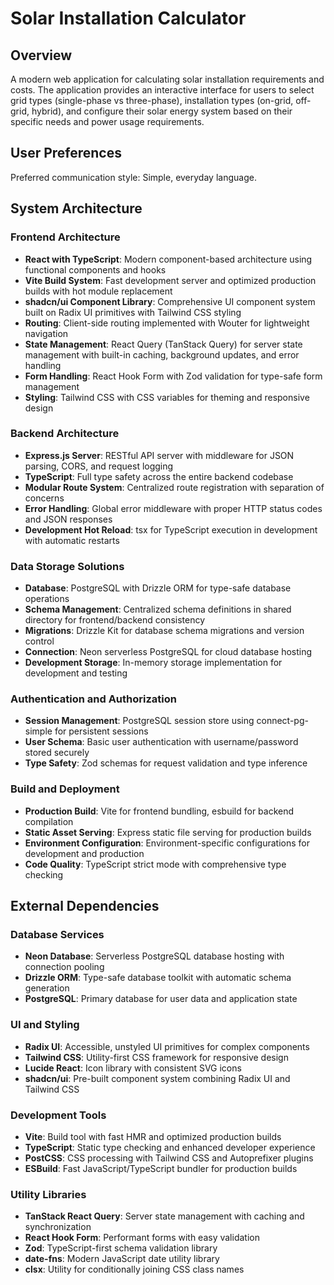 # Solar Installation Calculator

## Overview

A modern web application for calculating solar installation requirements and costs. The application provides an interactive interface for users to select grid types (single-phase vs three-phase), installation types (on-grid, off-grid, hybrid), and configure their solar energy system based on their specific needs and power usage requirements.

## User Preferences

Preferred communication style: Simple, everyday language.

## System Architecture

### Frontend Architecture
- **React with TypeScript**: Modern component-based architecture using functional components and hooks
- **Vite Build System**: Fast development server and optimized production builds with hot module replacement
- **shadcn/ui Component Library**: Comprehensive UI component system built on Radix UI primitives with Tailwind CSS styling
- **Routing**: Client-side routing implemented with Wouter for lightweight navigation
- **State Management**: React Query (TanStack Query) for server state management with built-in caching, background updates, and error handling
- **Form Handling**: React Hook Form with Zod validation for type-safe form management
- **Styling**: Tailwind CSS with CSS variables for theming and responsive design

### Backend Architecture
- **Express.js Server**: RESTful API server with middleware for JSON parsing, CORS, and request logging
- **TypeScript**: Full type safety across the entire backend codebase
- **Modular Route System**: Centralized route registration with separation of concerns
- **Error Handling**: Global error middleware with proper HTTP status codes and JSON responses
- **Development Hot Reload**: tsx for TypeScript execution in development with automatic restarts

### Data Storage Solutions
- **Database**: PostgreSQL with Drizzle ORM for type-safe database operations
- **Schema Management**: Centralized schema definitions in shared directory for frontend/backend consistency
- **Migrations**: Drizzle Kit for database schema migrations and version control
- **Connection**: Neon serverless PostgreSQL for cloud database hosting
- **Development Storage**: In-memory storage implementation for development and testing

### Authentication and Authorization
- **Session Management**: PostgreSQL session store using connect-pg-simple for persistent sessions
- **User Schema**: Basic user authentication with username/password stored securely
- **Type Safety**: Zod schemas for request validation and type inference

### Build and Deployment
- **Production Build**: Vite for frontend bundling, esbuild for backend compilation
- **Static Asset Serving**: Express static file serving for production builds
- **Environment Configuration**: Environment-specific configurations for development and production
- **Code Quality**: TypeScript strict mode with comprehensive type checking

## External Dependencies

### Database Services
- **Neon Database**: Serverless PostgreSQL database hosting with connection pooling
- **Drizzle ORM**: Type-safe database toolkit with automatic schema generation
- **PostgreSQL**: Primary database for user data and application state

### UI and Styling
- **Radix UI**: Accessible, unstyled UI primitives for complex components
- **Tailwind CSS**: Utility-first CSS framework for responsive design
- **Lucide React**: Icon library with consistent SVG icons
- **shadcn/ui**: Pre-built component system combining Radix UI and Tailwind CSS

### Development Tools
- **Vite**: Build tool with fast HMR and optimized production builds
- **TypeScript**: Static type checking and enhanced developer experience
- **PostCSS**: CSS processing with Tailwind CSS and Autoprefixer plugins
- **ESBuild**: Fast JavaScript/TypeScript bundler for production builds

### Utility Libraries
- **TanStack React Query**: Server state management with caching and synchronization
- **React Hook Form**: Performant forms with easy validation
- **Zod**: TypeScript-first schema validation library
- **date-fns**: Modern JavaScript date utility library
- **clsx**: Utility for conditionally joining CSS class names